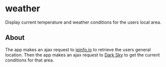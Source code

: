 # weather

Display current temperature and weather conditions for the users local area.

## About

The app makes an ajax request to [ipinfo.io](https://ipinfo.io/geo) to retrieve the users general location.
Then the app makes an ajax request to [Dark Sky](https://darksky.net) to get the current conditions for that area.
